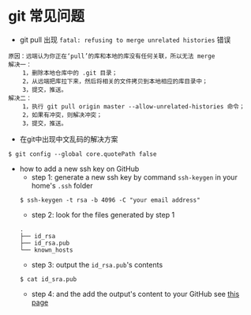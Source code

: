 # git 常见问题

- git pull 出现 `fatal: refusing to merge unrelated histories` 错误
```
原因：远端认为你正在‘pull’的库和本地的库没有任何关联，所以无法 merge
解决一： 
    1，删除本地仓库中的 .git 目录；
    2，从远端把库拉下来，然后将相关的文件拷贝到本地相应的库目录中；
    3，提交，推送。
解决二： 
    1，执行 git pull origin master --allow-unrelated-histories 命令；
    2，如果有冲突，则解决冲突；
    3，提交，推送。
```
- 在git中出现中文乱码的解决方案
```
$ git config --global core.quotePath false
```
- how to add a new ssh key on GitHub
    - step 1: generate a new ssh key by command `ssh-keygen` in your home's `.ssh` folder
    ```
    $ ssh-keygen -t rsa -b 4096 -C "your email address"
    ```
    - step 2: look for the files generated by step 1
    ```
    .
    ├── id_rsa
    ├── id_rsa.pub
    └── known_hosts
    ```
    - step 3: output the `id_rsa.pub`'s contents
    ```
    $ cat id_sra.pub
    ```
    - step 4: and the add the output's content to your GitHub see [this page](https://help.github.com/en/articles/adding-a-new-ssh-key-to-your-github-account)
